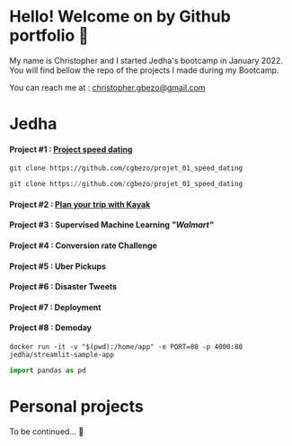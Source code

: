 

# Hello! Welcome on by Github portfolio 🙂

My name is Christopher and I started Jedha's bootcamp in January 2022. You will find bellow the repo of the projects I made during my Bootcamp.

You can reach me at : christopher.gbezo@gmail.com


# Jedha

#### Project #1 : [Project speed dating](https://github.com/cgbezo/projet_01_speed_dating)

`git clone https://github.com/cgbezo/projet_01_speed_dating`

```python 
git clone https://github.com/cgbezo/projet_01_speed_dating

```

#### Project #2 : [Plan your trip with Kayak](https://github.com/cgbezo/projet_02_kayak)

#### Project #3 : Supervised Machine Learning *"Walmart"*

#### Project #4 : Conversion rate Challenge

#### Project #5 : Uber Pickups

#### Project #6 : Disaster Tweets

#### Project #7 : Deployment

#### Project #8 : Demoday

`docker run -it -v "$(pwd):/home/app" -e PORT=80 -p 4000:80 jedha/streamlit-sample-app`


```python 
import pandas as pd

```



# Personal projects
To be continued... 🚀
